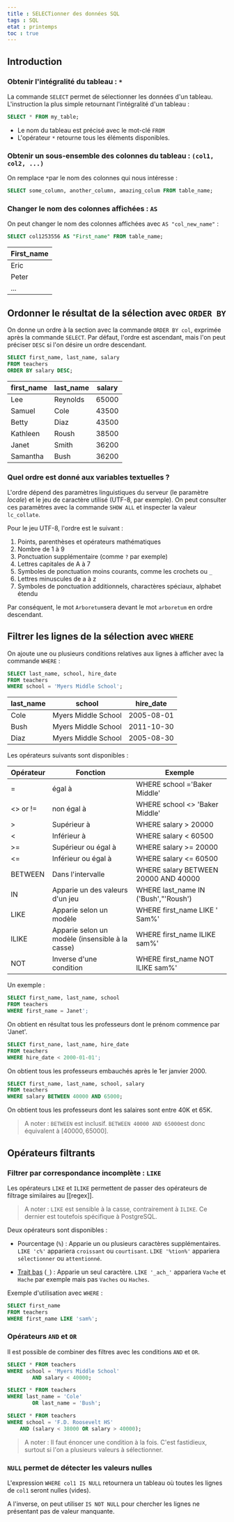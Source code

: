 ```yaml
---
title : SELECTionner des données SQL
tags : SQL
etat : printemps
toc : true
---
```


## Introduction
### Obtenir l'intégralité du tableau : `*`
La commande `SELECT` permet de sélectionner les données d'un tableau. L'instruction la plus simple retournant l'intégralité d'un tableau :

```SQL
SELECT * FROM my_table;
````

- Le nom du tableau est précisé avec le mot-clé `FROM`
- L'opérateur `*` retourne tous les éléments disponibles.

### Obtenir un sous-ensemble des colonnes du tableau : `(col1, col2, ...)`
On remplace `*`par le nom des colonnes qui nous intéresse :

```SQL
SELECT some_column, another_column, amazing_colum FROM table_name;
````

### Changer le nom des colonnes affichées : `AS`

On peut changer le nom des colonnes affichées avec `AS "col_new_name"` :

```SQL
SELECT col1253556 AS "First_name" FROM table_name;
````

|First_name|
|-|
|Eric|
|Peter|
|...|

## Ordonner le résultat de la sélection avec `ORDER BY`

On donne un ordre à la section avec la commande `ORDER BY col`, exprimée après la commande `SELECT`. Par défaut, l'ordre est ascendant, mais l'on peut préciser `DESC` si l'on désire un ordre descendant.

```SQL
SELECT first_name, last_name, salary
FROM teachers
ORDER BY salary DESC;
`````

| first_name | last_name | salary |
|------------|-----------|--------|
| Lee        | Reynolds  | 65000  |
| Samuel     | Cole      | 43500  |
| Betty      | Diaz      | 43500  |
| Kathleen   | Roush     | 38500  |
| Janet      | Smith     | 36200  |
| Samantha   | Bush      | 36200  |

### Quel ordre est donné aux variables textuelles ?
L'ordre dépend des paramètres linguistiques du serveur (le paramètre *locale*) et le jeu de caractère utilisé (UTF-8, par exemple). On peut consulter ces paramètres avec la commande `SHOW ALL` et inspecter la valeur `lc_collate`.

Pour le jeu UTF-8, l'ordre est le suivant :
1. Points, parenthèses et opérateurs mathématiques
2. Nombre de 1 à 9
3. Ponctuation supplémentaire (comme `?` par exemple)
4. Lettres capitales de A à 7
5. Symboles de ponctuation moins courants, comme les crochets ou `_`
6. Lettres minuscules de a à z
7. Symboles de ponctuation additionnels, charactères spéciaux, alphabet étendu

Par conséquent, le mot `Arboretum`sera devant le mot `arboretum` en ordre descendant.

## Filtrer les lignes de la sélection avec `WHERE`

On ajoute une ou plusieurs conditions relatives aux lignes à afficher avec la commande `WHERE` :

```SQL
SELECT last_name, school, hire_date
FROM teachers
WHERE school = 'Myers Middle School';
````

| last_name | school              | hire_date  |
|-----------|---------------------|------------|
| Cole      | Myers Middle School | 2005-08-01 |
| Bush      | Myers Middle School | 2011-10-30 |
| Diaz      | Myers Middle School | 2005-08-30 |

Les opérateurs suivants sont disponibles :

| Opérateur | Fonction                                         | Exemple                              |
|-----------|--------------------------------------------------|--------------------------------------|
| =         | égal à                                           | WHERE school ='Baker Middle'         |
| <> or !=  | non égal à                                       | WHERE school <> 'Baker Middle'       |
| >         | Supérieur à                                      | WHERE salary > 20000                 |
| <         | Inférieur à                                      | WHERE salary < 60500                 |
| >=        | Supérieur ou égal à                              | WHERE salary >= 20000                |
| <=        | Inférieur ou égal à                              | WHERE salary <= 60500                |
| BETWEEN   | Dans l'intervalle                                | WHERE salary BETWEEN 20000 AND 40000 |
| IN        | Apparie un des valeurs d'un jeu                  | WHERE last_name IN ('Bush',"'Roush') |
| LIKE      | Apparie selon un modèle                          | WHERE first_name LIKE ' Sam%'        |
| ILIKE     | Apparie selon un modèle  (insensible à la casse) | WHERE first_name ILIKE sam%'         |
| NOT       | Inverse d'une condition                          | WHERE first_name NOT ILIKE sam%'     |

Un exemple :
```SQL
SELECT first_name, last_name, school
FROM teachers
WHERE first_name = Janet';
````

On obtient en résultat tous les professeurs dont le prénom commence par 'Janet'.

```SQL
SELECT first_nane, last_name, hire_date
FROM teachers
WHERE hire_date < 2000-01-01';
```

On obtient tous les professeurs embauchés après le 1er janvier 2000.
```SQL
SELECT first_name, last_name, school, salary
FROM teachers
WHERE salary BETWEEN 40000 AND 65000;
````

On obtient tous les professeurs dont les salaires sont entre 40K et 65K.

> A noter :  `BETWEEN` est inclusif. `BETWEEN 40000 AND 65000`est donc équivalent à $[40000, 65000]$.

## Opérateurs filtrants

### Filtrer par correspondance incomplète : `LIKE`

Les opérateurs `LIKE` et `ILIKE` permettent de passer des opérateurs de filtrage similaires au [[regex]].

> A noter : `LIKE` est sensible à la casse, contrairement à `ILIKE`. Ce dernier est toutefois spécifique à PostgreSQL.

Deux opérateurs sont disponibles :

- Pourcentage (`%`) : Apparie un ou plusieurs caractères supplémentaires. `LIKE 'c%'` appariera `croissant` ou `courtisant`. `LIKE '%tion%'` appariera `sélectionner` ou `attentionné`.

- [Trait bas](http://gdt.oqlf.gouv.qc.ca/ficheOqlf.aspx?Id_Fiche=9472174) (`_`) : Apparie un seul caractère. `LIKE '_ach_'` appariera `Vache` et `Hache` par exemple mais pas `Vaches` ou `Haches`.

Exemple d'utilisation avec `WHERE` :
```SQL
SELECT first_name
FROM teachers
WHERE first_name LIKE 'sam%';
````

### Opérateurs `AND` et `OR`
Il est possible de combiner des filtres avec les conditions `AND` et `OR`.

```SQL
SELECT * FROM teachers
WHERE school = 'Myers Middle School'
		AND salary < 40000;

SELECT * FROM teachers
WHERE last_name = 'Cole'
		OR last_name = 'Bush';

SELECT * FROM teachers
WHERE school = 'F.D. Roosevelt HS'
	AND (salary < 38000 OR salary > 40000);
````

> A noter : Il faut énoncer une condition à la fois. C'est fastidieux, surtout si l'on a plusieurs valeurs à sélectionner.

### `NULL` permet de détecter les valeurs nulles

L'expression `WHERE col1 IS NULL`  retournera un tableau où toutes les lignes de `col1` seront nulles (vides).

A l'inverse, on peut utiliser `IS NOT NULL` pour chercher les lignes ne présentant pas de valeur manquante.

